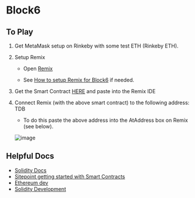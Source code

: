# Block6


## To Play

1) Get MetaMask setup on Rinkeby with some test ETH (Rinkeby ETH).

2) Setup Remix
   * Open [Remix](http://remix.ethereum.org/#optimize=true&version=soljson-v0.4.25+commit.59dbf8f1.js)
   
   * See [How to setup Remix for Block6](https://github.com/ConsenSys/block6/issues/1) if needed.

3) Get the Smart Contract [HERE](https://github.com/ConsenSys/block6/blob/master/contracts/Puzzel.sol) and paste into the Remix IDE

4) Connect Remix (with the above smart contract) to the following address: TDB
     * To do this paste the above address into the AtAddress box on Remix (see below).

     ![image](https://user-images.githubusercontent.com/1683736/46763014-a6ceac80-cca6-11e8-9ceb-55842180c83d.png)




## Helpful Docs
- [Solidity Docs](https://solidity.readthedocs.io/en/latest/)
- [Sitepoint getting started with Smart Contracts](https://www.sitepoint.com/solidity-for-beginners-a-guide-to-getting-started/)
- [Ethereum dev](https://ethereumdev.io/)
- [Solidity Development](https://medium.com/coinmonks/solidity-development-creating-our-first-smart-contract-54943b47d7f3)
